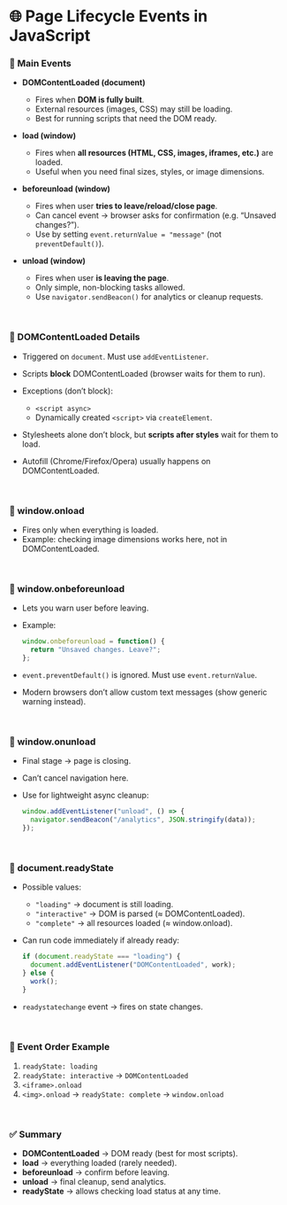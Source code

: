 
# 🌐 Page Lifecycle Events in JavaScript

### 🔹 Main Events

* **DOMContentLoaded (document)**

  * Fires when **DOM is fully built**.
  * External resources (images, CSS) may still be loading.
  * Best for running scripts that need the DOM ready.

* **load (window)**

  * Fires when **all resources (HTML, CSS, images, iframes, etc.)** are loaded.
  * Useful when you need final sizes, styles, or image dimensions.

* **beforeunload (window)**

  * Fires when user **tries to leave/reload/close page**.
  * Can cancel event → browser asks for confirmation (e.g. “Unsaved changes?”).
  * Use by setting `event.returnValue = "message"` (not `preventDefault()`).

* **unload (window)**

  * Fires when user **is leaving the page**.
  * Only simple, non-blocking tasks allowed.
  * Use `navigator.sendBeacon()` for analytics or cleanup requests.

<br>

### 🔹 DOMContentLoaded Details

* Triggered on `document`. Must use `addEventListener`.
* Scripts **block** DOMContentLoaded (browser waits for them to run).
* Exceptions (don’t block):

  * `<script async>`
  * Dynamically created `<script>` via `createElement`.
* Stylesheets alone don’t block, but **scripts after styles** wait for them to load.
* Autofill (Chrome/Firefox/Opera) usually happens on DOMContentLoaded.

<br>

### 🔹 window\.onload

* Fires only when everything is loaded.
* Example: checking image dimensions works here, not in DOMContentLoaded.

<br>

### 🔹 window\.onbeforeunload

* Lets you warn user before leaving.
* Example:

  ```js
  window.onbeforeunload = function() {
    return "Unsaved changes. Leave?";
  };
  ```
* `event.preventDefault()` is ignored. Must use `event.returnValue`.
* Modern browsers don’t allow custom text messages (show generic warning instead).

<br>

### 🔹 window\.onunload

* Final stage → page is closing.
* Can’t cancel navigation here.
* Use for lightweight async cleanup:

  ```js
  window.addEventListener("unload", () => {
    navigator.sendBeacon("/analytics", JSON.stringify(data));
  });
  ```

<br>

### 🔹 document.readyState

* Possible values:

  * `"loading"` → document is still loading.
  * `"interactive"` → DOM is parsed (≈ DOMContentLoaded).
  * `"complete"` → all resources loaded (≈ window\.onload).
* Can run code immediately if already ready:

  ```js
  if (document.readyState === "loading") {
    document.addEventListener("DOMContentLoaded", work);
  } else {
    work();
  }
  ```
* `readystatechange` event → fires on state changes.

<br>

### 🔹 Event Order Example

1. `readyState: loading`
2. `readyState: interactive` → `DOMContentLoaded`
3. `<iframe>.onload`
4. `<img>.onload` → `readyState: complete` → `window.onload`

<br>

### ✅ Summary

* **DOMContentLoaded** → DOM ready (best for most scripts).
* **load** → everything loaded (rarely needed).
* **beforeunload** → confirm before leaving.
* **unload** → final cleanup, send analytics.
* **readyState** → allows checking load status at any time.
